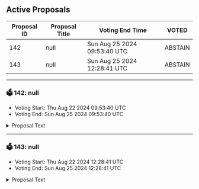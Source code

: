 ## Active Proposals

| Proposal ID | Proposal Title | Voting End Time | VOTED |
|-------------|----------------|-----------------|-------|
| 142 | null | Sun Aug 25 2024 09:53:40 UTC | ABSTAIN |
| 143 | null | Sun Aug 25 2024 12:28:41 UTC | ABSTAIN |

---

### 🗳 142: null
- Voting Start: Thu Aug 22 2024 09:53:40 UTC
- Voting End: Sun Aug 25 2024 09:53:40 UTC

<details>
<summary>Proposal Text</summary>
 
null
</details>

---

### 🗳 143: null
- Voting Start: Thu Aug 22 2024 12:28:41 UTC
- Voting End: Sun Aug 25 2024 12:28:41 UTC

<details>
<summary>Proposal Text</summary>
 
null
</details>
